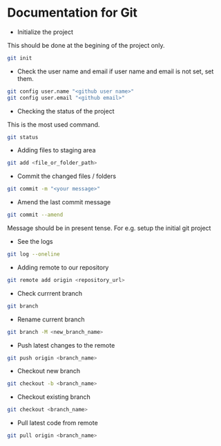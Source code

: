# Documentation for Git

- Initialize the project

This should be done at the begining of the project only.

```bash
git init
```

- Check the user name and email
  if user name and email is not set, set them.

```bash
git config user.name "<github user name>"
git config user.email "<github email>"
```

- Checking the status of the project

This is the most used command.

```bash
git status
```

- Adding files to staging area

```bash
git add <file_or_folder_path>
```

- Commit the changed files / folders

```bash
git commit -m "<your message>"
```

- Amend the last commit message

```bash
git commit --amend
```

Message should be in present tense. For e.g. setup the initial git project

- See the logs

```bash
git log --oneline
```

- Adding remote to our repository

```bash
git remote add origin <repository_url>
```

- Check currrent branch

```bash
git branch
```

- Rename current branch

```bash
git branch -M <new_branch_name>
```

- Push latest changes to the remote

```bash
git push origin <branch_name>
```

- Checkout new branch

```bash
git checkout -b <branch_name>
```

- Checkout existing branch

```bash
git checkout <branch_name>
```

- Pull latest code from remote

```bash
git pull origin <branch_name>
```
